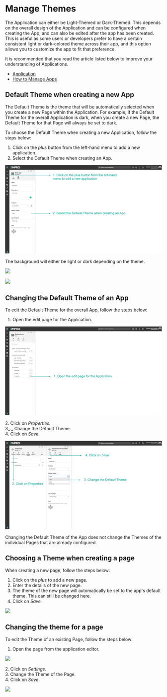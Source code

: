 # Manage Themes

The Application can either be Light-Themed or Dark-Themed. This depends on the overall design of the Application and can be configured when creating the App, and can also be edited after the app has been created. This is useful as some users or developers prefer to have a certain consistent light or dark-colored theme across their app, and this option allows you to customize the app to fit that preference.

<!-- unsupported tag removed -->
It is recommended that you read the article listed below to improve your understanding of Applications.

* [Application](../../concepts/application/)
* [How to Manage Apps](manage-apps.md)
<!-- unsupported tag removed -->

## Default Theme when creating a new App

The Default Theme is the theme that will be automatically selected when you create a new Page within the Application. For example, if the Default Theme for the overall Application is dark, when you create a new Page, the Default Theme for that Page will always be set to dark.&#x20;

To choose the Default Theme when creating a new Application, follow the steps below:

1. Click on the _plus_ button from the left-hand menu to add a new application.
2. Select the Default Theme when creating an App.

![](<../../.gitbook/assets/image (1403).png>)

The background will either be light or dark depending on the theme.

![](../../.gitbook/assets/Theme\_2.png)

![](../../.gitbook/assets/Theme\_3.png)

## Changing the Default Theme of an App

To edit the Default Theme for the overall App, follow the steps below:

1. Open the edit page for the Application.

![](<../../.gitbook/assets/image (1765).png>)

&#x20;   2\. Click on _Properties._\
&#x20;   3_._ Change the Default Theme.\
&#x20;   4\. Click on _Save_.

![](<../../.gitbook/assets/image (1153).png>)

<!-- unsupported tag removed -->
Changing the Default Theme of the App does not change the Themes of the individual Pages that are already configured.&#x20;
<!-- unsupported tag removed -->

## Choosing a Theme when creating a page

When creating a new page, follow the steps below:

1. Click on the _plus_ to add a new page.
2. Enter the details of the new page.
3. The theme of the new page will automatically be set to the app's default theme. This can still be changed here.
4. Click on _Save._

![](../../.gitbook/assets/Theme\_6.png)

## Changing the theme for a page&#x20;

To edit the Theme of an existing Page, follow the steps below:

1. Open the page from the application editor.

![](../../.gitbook/assets/Theme\_7.png)

&#x20;   2\.  Click on _Settings._\
&#x20;   3\. Change the Theme of the Page.\
&#x20;   4\. Click on _Save_.

![](../../.gitbook/assets/Theme\_8.png)
